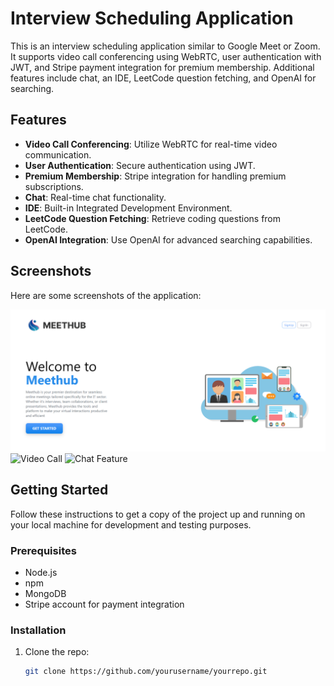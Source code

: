 # Interview Scheduling Application

This is an interview scheduling application similar to Google Meet or Zoom. It supports video call conferencing using WebRTC, user authentication with JWT, and Stripe payment integration for premium membership. Additional features include chat, an IDE, LeetCode question fetching, and OpenAI for searching.

## Features

- **Video Call Conferencing**: Utilize WebRTC for real-time video communication.
- **User Authentication**: Secure authentication using JWT.
- **Premium Membership**: Stripe integration for handling premium subscriptions.
- **Chat**: Real-time chat functionality.
- **IDE**: Built-in Integrated Development Environment.
- **LeetCode Question Fetching**: Retrieve coding questions from LeetCode.
- **OpenAI Integration**: Use OpenAI for advanced searching capabilities.

## Screenshots

Here are some screenshots of the application:

![Home Page](https://github.com/FarzGit/MEETHUB/blob/master/Screenshot%202024-06-28%20164021.png)
![Video Call](path/to/videocall_screenshot.png)
![Chat Feature](path/to/chat_screenshot.png)

## Getting Started

Follow these instructions to get a copy of the project up and running on your local machine for development and testing purposes.

### Prerequisites

- Node.js
- npm
- MongoDB
- Stripe account for payment integration

### Installation

1. Clone the repo:
   ```sh
   git clone https://github.com/yourusername/yourrepo.git
